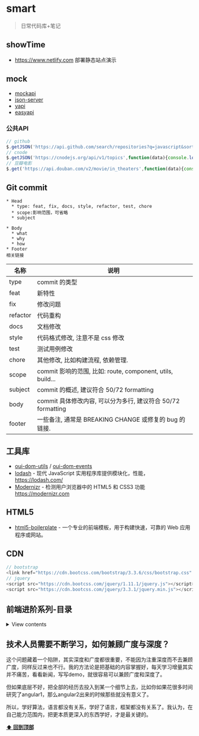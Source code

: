 # smart

> 日常代码库+笔记

## showTime

- https://www.netlify.com 部署静态站点演示

## mock

- [mockapi](https://www.mockapi.io/projects)
- [json-server](https://github.com/typicode/json-server)
- [yapi](https://github.com/YMFE/yapi)
- [easyapi](https://www.easyapi.com/info/doc)

### 公共API

````js
// github
$.getJSON('https://api.github.com/search/repositories?q=javascript&sort=stars',function(data){})
// cnode
$.getJSON('https://cnodejs.org/api/v1/topics',function(data){console.log( data )})
// 豆瓣电影
$.get('https://api.douban.com/v2/movie/in_theaters',function(data){console.log( data )},'jsonp')
````
## Git commit
````
* Head
  * type: feat, fix, docs, style, refactor, test, chore
  * scope:影响范围，可省略
  * subject

* Body
  * what
  * why
  * how
* Footer
相关链接
````
名称 | 说明
---|---
type | commit 的类型
feat | 新特性
fix |修改问题
refactor| 代码重构
docs| 文档修改
style| 代码格式修改, 注意不是 css 修改
test|测试用例修改
chore| 其他修改, 比如构建流程, 依赖管理.
scope| commit 影响的范围, 比如: route, component, utils, build...
subject| commit 的概述, 建议符合 50/72 formatting
body|commit 具体修改内容, 可以分为多行, 建议符合 50/72 formatting
footer| 一些备注, 通常是 BREAKING CHANGE 或修复的 bug 的链接.

## 工具库

* [oui-dom-utils](https://github.com/oneuijs/oui-dom-utils) / [oui-dom-events](https://github.com/oneuijs/oui-dom-events)
* [lodash](https://github.com/lodash/lodash) - 现代 JavaScript 实用程序库提供模块化，性能，https://lodash.com/
* [Modernizr](https://github.com/Modernizr/Modernizr) - 检测用户浏览器中的 HTML5 和 CSS3 功能 https://modernizr.com

## HTML5

* [html5-boilerplate](https://github.com/h5bp/html5-boilerplate) - 一个专业的前端模板，用于构建快速，可靠的 Web 应用程序或网站。
## CDN
```js
// bootstrap
<link href="https://cdn.bootcss.com/bootstrap/3.3.6/css/bootstrap.css" rel="stylesheet">
// jquery
<script src="https://cdn.bootcss.com/jquery/1.11.1/jquery.js"></script>
<script src="https://cdn.bootcss.com/jquery/3.3.1/jquery.min.js"></script>
```

## 前端进阶系列-目录

<details>
<summary>View contents</summary>
  
#### HTML/CSS篇

SEO和语义化

常见布局及居中

HTML5新特性

CSS3新特性

flex布局

盒模型

#### JS篇

执行上下文（this和闭包）

事件模型

任务队列

原形，面向对象

promise

#### es6

常见函数

设计模式

类型检测

垃圾回收，引用计数和标记清除

#### 算法篇

各种排序，重点是快排

动态规划，参见背包问题

二叉树

#### nodejs篇

nodejs特性

事件循环

多进程，cluster及child process，pm2的原理

koa的特性及中间件的原理

express与koa的区别

#### 网络篇

https

http2

http状态码

网络安全，xss和csrf

session，cookie和token

OSI七层协议

缓存

跨域

模块化，commonJS，es6，cmd，amd

cdn及dns

#### 框架篇

vue解决了什么问题

vue和react的区别

虚拟dom的原理

双向绑定的原理

如何实现component

组件间通讯

vuex

vue-router

#### 项目篇

性能优化

webpack的打包原理,如何抽取css的

提升wabpack的编译速度

错误收集，错误排查

项目监控

项目部署

#### 移动篇

自适应

兼容性

PWA

小程序

移动端手势

#### 补充篇

无限滚动方案

重绘重排重合成

浏览器访问全过程

如何处理兼容性问题

经常去什么技术网站？读过什么书？

未来规划

</details>

## 技术人员需要不断学习，如何兼顾广度与深度？

这个问题藏着一个陷阱，其实深度和广度都很重要，不能因为注重深度而不去兼顾广度，同样反过来也不行。我的方法论是把基础的内容掌握好，每天学习增量其实并不痛苦，看看新闻，写写demo，就很容易可以兼顾广度和深度了。

但如果底层不好，把全部的经历去投入到某一个细节上去，比如你如果花很多时间研究了angular1，那么angular2出来的时候那些就没有意义了。

所以，学好算法，语言都没有关系，学好了语言，框架都没有关系了。我认为，在自己能力范围内，把更本质更深入的东西学好，才是最关键的。

**[⬆ 回到顶部](#smart)**
